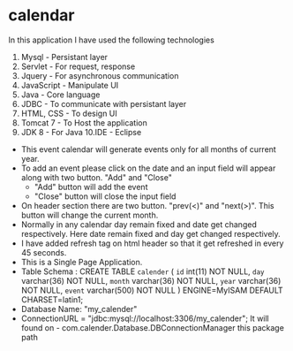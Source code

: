 # calendar
In this application I have used the following technologies
  1. Mysql - Persistant layer
  2. Servlet - For request, response
  3. Jquery - For asynchronous communication 
  4. JavaScript - Manipulate UI
  5. Java - Core language
  6. JDBC - To communicate with persistant layer
  7. HTML, CSS - To design UI
  8. Tomcat 7 - To Host the application
  9. JDK 8 - For Java
  10.IDE - Eclipse
  
* This event calendar will generate events only for all months of current year. 
* To add an event please click on the date and an input field will appear along with two button. "Add" and "Close"
  - "Add" button will add the event
  - "Close" button will close the input field
* On header section there are two button. "prev(<)" and "next(>)". This button will change the current month.
* Normally in any calendar day remain fixed and date get changed respectively. Here date remain fixed and day get changed respectively.
* I have added refresh tag on html header so that it get refreshed in every 45 seconds.
* This is a Single Page Application.
* Table Schema :
  CREATE TABLE `calender` (
  `id` int(11) NOT NULL,
  `day` varchar(36) NOT NULL,
  `month` varchar(36) NOT NULL,
  `year` varchar(36) NOT NULL,
  `event` varchar(500) NOT NULL
) ENGINE=MyISAM DEFAULT CHARSET=latin1;
* Database Name: "my_calender"
* ConnectionURL = "jdbc:mysql://localhost:3306/my_calender"; It will found on - com.calender.Database.DBConnectionManager this package       path




